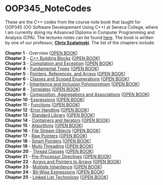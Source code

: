 # OOP345_NoteCodes
These are the C++ codes from the course note book that taught for OOP345 (OO Software Developement Using C++) at Seneca College, where I am currently doing my Advanced Diploma in Computer Programming and Analysis (CPA). The lectures notes can be found <a href="https://scs.senecac.on.ca/~oop345/" target="_blank">here</a>. The book is written by one of our professor, <a href="https://scs.senecac.on.ca/~chris.szalwinski/" target="_blank"><strong>Chris Szalwinski</strong></a>. The list of the chapters include:<br><br>
  <strong>Chapter 1</strong> - Overview [<a href="https://scs.senecac.on.ca/~oop345/pages/content/scope.html">OPEN BOOK</a>]<br>
  <strong>Chapter 2</strong> - <a href="https://github.com/HussainIslam/OOP345_NoteCodes/tree/master/Chapter%202%20-%20C%2B%2B%20Building%20Blocks">C++ Building Blocks</a> [<a href="https://scs.senecac.on.ca/~oop345/pages/content/start.html">OPEN BOOK</a>]<br>
  <strong>Chapter 3</strong> - <a href="https://github.com/HussainIslam/OOP345_NoteCodes/tree/master/Chapter%203%20-%20Compilation%20and%20Execution">Compilation and Exception</a> [<a href="https://scs.senecac.on.ca/~oop345/pages/content/stage.html">OPEN BOOK</a>]<br>
  <strong>Chapter 4</strong> - <a href="https://github.com/HussainIslam/OOP345_NoteCodes/tree/master/Chapter%204%20-%20Fundamental%20Types">Fundamental Types</a> [<a href="https://scs.senecac.on.ca/~oop345/pages/content/funda.html">OPEN BOOK</a>]<br>
  <strong>Chapter 5</strong> - <a href="https://github.com/HussainIslam/OOP345_NoteCodes/tree/master/Chapter%205%20-%20Pointers%2C%20References%20and%20Arrays">Pointers, References, and Arrays</a> [<a href="https://scs.senecac.on.ca/~oop345/pages/content/compt.html">OPEN BOOK</a>]<br>
  <strong>Chapter 6</strong> - <a href="https://github.com/HussainIslam/OOP345_NoteCodes/tree/master/Chapter%206%20-%20Classes%20and%20Scoped%20Enumerations">Classes and Scoped Enumerations</a> [<a href="https://scs.senecac.on.ca/~oop345/pages/content/class.html">OPEN BOOK</a>]<br>
  <strong>Chapter 7</strong> - <a href="https://github.com/HussainIslam/OOP345_NoteCodes/tree/master/Chapter%207%20-%20Inheritence%20and%20Inclusion%20Polymorphism">Inheritence and Inclusion Polymorphism</a> [<a href="https://scs.senecac.on.ca/~oop345/pages/content/inher.html">OPEN BOOK</a>]<br>
  <strong>Chapter 8</strong> - <a href="https://github.com/HussainIslam/OOP345_NoteCodes/tree/master/Chapter%208%20-%20Template">Templates</a> [<a href="https://scs.senecac.on.ca/~oop345/pages/content/templ.html">OPEN BOOK</a>]<br>
  <strong>Chapter 9</strong> - <a href="https://github.com/HussainIslam/OOP345_NoteCodes/tree/master/Chapter%209%20-%20Compositions%2C%20Aggregations%2C%20and%20Associations">Composition, Aggregations and Associations</a> [<a href="https://scs.senecac.on.ca/~oop345/pages/content/compo.html">OPEN BOOK</a>]<br>
  <strong>Chapter 10</strong> -<a href="https://github.com/HussainIslam/OOP345_NoteCodes/tree/master/Chapter%2010%20-%20Expressions">Expressions</a> [<a href="https://scs.senecac.on.ca/~oop345/pages/content/expre.html">OPEN BOOK</a>]<br>
  <strong>Chapter 11</strong> - <a href="https://github.com/HussainIslam/OOP345_NoteCodes/tree/master/Chapter%2011%20-%20Functions">Functions</a> [<a href="https://scs.senecac.on.ca/~oop345/pages/content/funct.html">OPEN BOOK</a>]<br>
  <strong>Chapter 12</strong> -<a href="https://github.com/HussainIslam/OOP345_NoteCodes/tree/master/Chapter%2012%20-%20Error%20Handling">Error Handling</a> [<a href="https://scs.senecac.on.ca/~oop345/pages/content/error.html">OPEN BOOK</a>]<br>
  <strong>Chapter 13</strong> - <a href="https://github.com/HussainIslam/OOP345_NoteCodes/tree/master/Chapter%2013%20-%20Standard%20Library">Standard Library</a> [<a href="https://scs.senecac.on.ca/~oop345/pages/content/stlco.html">OPEN BOOK</a>]<br>
  <strong>Chapter 14</strong> - <a href="https://github.com/HussainIslam/OOP345_NoteCodes/tree/master/Chapter%2014%20-%20Containers%20and%20Iterators">Containers and Iterators</a> [<a href="https://scs.senecac.on.ca/~oop345/pages/content/seque.html">OPEN BOOK</a>]<br>
  <strong>Chapter 15</strong> - <a href="https://github.com/HussainIslam/OOP345_NoteCodes/tree/master/Chapter%2015%20-%20Algorithms">Algorithms</a> [<a href="https://scs.senecac.on.ca/~oop345/pages/content/algor.html">OPEN BOOK</a>]<br>
  <strong>Chapter 16</strong> - <a href="https://github.com/HussainIslam/OOP345_NoteCodes/tree/master/Chapter%2016%20-%20File%20Stream%20Objects">File Stream Objects</a> [<a href="https://scs.senecac.on.ca/~oop345/pages/content/files.html">OPEN BOOK</a>]<br>
  <strong>Chapter 17</strong> - <a href="https://github.com/HussainIslam/OOP345_NoteCodes/tree/master/Chapter%2017%20-%20Raw%20Pointers">Raw Pointers</a> [<a href="https://scs.senecac.on.ca/~oop345/pages/content/point.html">OPEN BOOK</a>]<br>
  <strong>Chapter 18</strong> - <a href="https://github.com/HussainIslam/OOP345_NoteCodes/tree/master/Chapter%2018%20-%20Smart%20Pointers">Smart Pointers</a> [<a href="https://scs.senecac.on.ca/~oop345/pages/content/smart.html">OPEN BOOK</a>]<br>
  <strong>Chapter 19</strong> - <a href="https://github.com/HussainIslam/OOP345_NoteCodes/tree/master/Chapter%2019%20-%20Multi-Threading">Multi-Threading</a> [<a href="https://scs.senecac.on.ca/~oop345/pages/content/multi.html">OPEN BOOK</a>]<br>
  <strong>Chapter 20</strong> - <a href="https://github.com/HussainIslam/OOP345_NoteCodes/tree/master/Chapter%2020%20-%20Thread%20Classes">Thread Classes</a> [<a href="https://scs.senecac.on.ca/~oop345/pages/content/threa.html">OPEN BOOK</a>]<br>
  <strong>Chapter 21</strong> - <a href="https://github.com/HussainIslam/OOP345_NoteCodes/tree/master/Chapter%2021%20-%20Pre-Processor%20Directives">Pre-Processor Directives</a> [<a href="https://scs.senecac.on.ca/~oop345/pages/content/prepr.html">OPEN BOOK</a>]<br>
  <strong>Chapter 22</strong> - <a href="https://github.com/HussainIslam/OOP345_NoteCodes/tree/master/Chapter%2022%20-%20Arrays%20and%20Pointers%20to%20Arrays">Arrays and Pointers to Arrays</a> [<a href="https://scs.senecac.on.ca/~oop345/pages/content/array.html">OPEN BOOK</a>]<br>
  <strong>Chapter 23</strong> - <a href="https://github.com/HussainIslam/OOP345_NoteCodes/tree/master/Chapter%2023%20-%20Multiple%20Inheritance">Multiple Inheritence</a> [<a href="https://scs.senecac.on.ca/~oop345/pages/content/mult_.html">OPEN BOOK</a>]<br>
  <strong>Chapter 24</strong> - <a href="https://github.com/HussainIslam/OOP345_NoteCodes/tree/master/Chapter%2024%20-%20Bit-Wise%20Expressions">Bit-Wise Expressions</a> [<a href="https://scs.senecac.on.ca/~oop345/pages/content/bitws.html">OPEN BOOK</a>]<br>
  <strong>Chapter 25</strong> - <a href="https://github.com/HussainIslam/OOP345_NoteCodes/tree/master/Chapter%2025%20-%20Introduction%20to%20Linked%20Lists">Linked List Technology</a> [<a href="https://scs.senecac.on.ca/~oop345/pages/content/linkl.html">OPEN BOOK</a>]<br>
  <!--<strong>Chapter 26</strong> - <a href="#">Other Topics</a>]<br>-->

